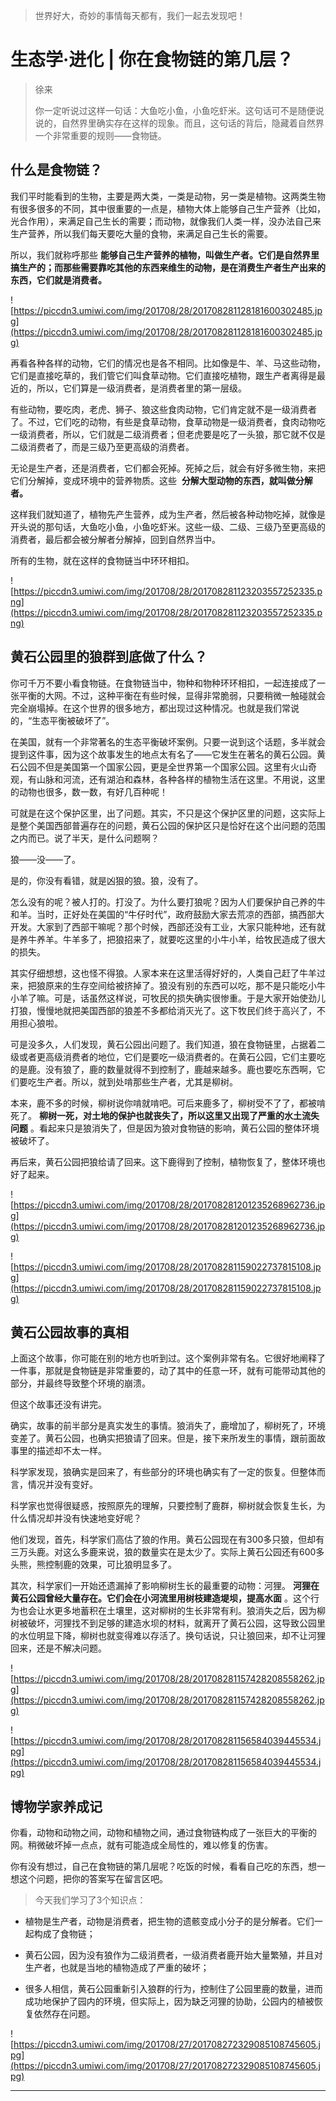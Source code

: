 > 世界好大，奇妙的事情每天都有，我们一起去发现吧！

# 生态学·进化 | 你在食物链的第几层？

> 徐来
> 
> 你一定听说过这样一句话：大鱼吃小鱼，小鱼吃虾米。这句话可不是随便说说的，自然界里确实存在这样的现象。而且，这句话的背后，隐藏着自然界一个非常重要的规则——食物链。

## 什么是食物链？

我们平时能看到的生物，主要是两大类，一类是动物，另一类是植物。这两类生物有很多很多的不同，其中很重要的一点是，植物大体上能够自己生产营养（比如，光合作用），来满足自己生长的需要；而动物，就像我们人类一样，没办法自己来生产营养，所以我们每天要吃大量的食物，来满足自己生长的需要。

所以，我们就称呼那些 **能够自己生产营养的植物，叫做生产者。它们是自然界里搞生产的；而那些需要靠吃其他的东西来维生的动物，是在消费生产者生产出来的东西，它们就是消费者。**

![https://piccdn3.umiwi.com/img/201708/28/201708281128181600302485.jpg](https://piccdn3.umiwi.com/img/201708/28/201708281128181600302485.jpg)

再看各种各样的动物，它们的情况也是各不相同。比如像是牛、羊、马这些动物，它们是直接吃草的，我们管它们叫食草动物。它们直接吃植物，跟生产者离得是最近的，所以，它们算是一级消费者，是消费者里的第一层级。

有些动物，要吃肉，老虎、狮子、狼这些食肉动物，它们肯定就不是一级消费者了。不过，它们吃的动物，有些是食草动物，食草动物是一级消费者，食肉动物吃一级消费者，所以，它们就是二级消费者；但老虎要是吃了一头狼，那它就不仅是二级消费者了，而是三级乃至更高级的消费者。

无论是生产者，还是消费者，它们都会死掉。死掉之后，就会有好多微生物，来把它们分解掉，变成环境中的营养物质。这些  **分解大型动物的东西，就叫做分解者。**

这样我们就知道了，植物先产生营养，成为生产者，然后被各种动物吃掉，就像是开头说的那句话，大鱼吃小鱼，小鱼吃虾米。这些一级、二级、三级乃至更高级的消费者，最后都会被分解者分解掉，回到自然界当中。

所有的生物，就在这样的食物链当中环环相扣。

![https://piccdn3.umiwi.com/img/201708/28/201708281123203557252335.png](https://piccdn3.umiwi.com/img/201708/28/201708281123203557252335.png)

## 黄石公园里的狼群到底做了什么？

你可千万不要小看食物链。在食物链当中，物种和物种环环相扣，一起连接成了一张平衡的大网。不过，这种平衡在有些时候，显得非常脆弱，只要稍微一触碰就会完全崩塌掉。在这个世界的很多地方，都出现过这种情况。也就是我们常说的，“生态平衡被破坏了”。

在美国，就有一个非常著名的生态平衡破坏案例。只要一说到这个话题，多半就会提到这件事，因为这个故事发生的地点太有名了——它发生在著名的黄石公园。黄石公园不但是美国第一个国家公园，更是全世界第一个国家公园。这里有火山奇观，有山脉和河流，还有湖泊和森林，各种各样的植物生活在这里。不用说，这里的动物也很多，数一数，有好几百种呢！

可就是在这个保护区里，出了问题。其实，不只是这个保护区里的问题，这实际上是整个美国西部普遍存在的问题，黄石公园的保护区只是恰好在这个出问题的范围之内而已。说了半天，是什么问题啊？

狼——没——了。

是的，你没有看错，就是凶狠的狼。狼，没有了。

怎么没有的呢？被人打的。打没了。为什么要打狼呢？因为人们要保护自己养的牛和羊。当时，正好处在美国的“牛仔时代”，政府鼓励大家去荒凉的西部，搞西部大开发。大家到了西部干嘛呢？那个时候，西部还没有工业，大家只能种地，还有就是养牛养羊。牛羊多了，把狼招来了，就要吃这里的小牛小羊，给牧民造成了很大的损失。

其实仔细想想，这也怪不得狼。人家本来在这里活得好好的，人类自己赶了牛羊过来，把狼原来的生存空间给被挤掉了。狼没有别的东西可以吃，那不是只能吃小牛小羊了嘛。可是，话虽然这样说，可牧民的损失确实很惨重。于是大家开始使劲儿打狼，慢慢地就把美国西部的狼差不多都给消灭光了。这下牧民们终于高兴了，不用担心狼啦。

可是没多久，人们发现，黄石公园出问题了。我们知道，狼在食物链里，占据着二级或者更高级消费者的地位，它们是要吃一级消费者的。在黄石公园，它们主要吃的是鹿。没有狼了，鹿的数量就得不到控制了，鹿越来越多。鹿也要吃东西啊，它们要吃生产者。所以，就到处啃那些生产者，尤其是柳树。

本来，鹿不多的时候，柳树说你啃就啃吧。可后来鹿多了，柳树受不了了，都被啃死了。 **柳树一死，对土地的保护也就丧失了，所以这里又出现了严重的水土流失问题** 。看起来只是狼消失了，但是因为狼对食物链的影响，黄石公园的整体环境被破坏了。

再后来，黄石公园把狼给请了回来。这下鹿得到了控制，植物恢复了，整体环境也好了起来。

![https://piccdn3.umiwi.com/img/201708/28/201708281201235268962736.jpg](https://piccdn3.umiwi.com/img/201708/28/201708281201235268962736.jpg)

![https://piccdn3.umiwi.com/img/201708/28/201708281159022737815108.jpg](https://piccdn3.umiwi.com/img/201708/28/201708281159022737815108.jpg)

## 黄石公园故事的真相

上面这个故事，你可能在别的地方也听到过。这个案例非常有名。它很好地阐释了一件事，那就是食物链是非常重要的，动了其中的任意一环，就有可能带动其他的部分，并最终导致整个环境的崩溃。

但这个故事还没有讲完。

确实，故事的前半部分是真实发生的事情。狼消失了，鹿增加了，柳树死了，环境变差了。黄石公园，也确实把狼请了回来。但是，接下来所发生的事情，跟前面故事里的描述却不太一样。

科学家发现，狼确实是回来了，有些部分的环境也确实有了一定的恢复。但整体而言，情况并没有变好。

科学家也觉得很疑惑，按照原先的理解，只要控制了鹿群，柳树就会恢复生长，为什么情况却并没有快速地变好呢？

他们发现，首先，科学家们高估了狼的作用。黄石公园现在有300多只狼，但却有三万头鹿。对这么多鹿来说，狼的数量实在是太少了。实际上黄石公园还有600多头熊，熊控制鹿的效果，可比狼明显多了。

其次，科学家们一开始还遗漏掉了影响柳树生长的最重要的动物：河狸。 **河狸在黄石公园曾经大量存在。它们会在小河流里用树枝建造堤坝，提高水面** 。这个行为也会让水更多地蓄积在土壤里，这对柳树的生长非常有利。狼消失之后，因为柳树被破坏，河狸找不到足够的建造水坝的材料，就离开了黄石公园，这导致公园里的水位明显下降，柳树也就变得难以存活了。换句话说，只让狼回来，却不让河狸回来，还是不解决问题。

![https://piccdn3.umiwi.com/img/201708/28/201708281157428208558262.jpg](https://piccdn3.umiwi.com/img/201708/28/201708281157428208558262.jpg)

![https://piccdn3.umiwi.com/img/201708/28/201708281156584039445534.jpg](https://piccdn3.umiwi.com/img/201708/28/201708281156584039445534.jpg)

## 博物学家养成记

你看，动物和动物之间，动物和植物之间，通过食物链构成了一张巨大的平衡的网。稍微破坏掉一点点，就有可能造成全局性的，难以修复的伤害。

你有没有想过，自己在食物链的第几层呢？吃饭的时候，看看自己吃的东西，想一想这个问题，把你的答案写在留言区吧。

> 今天我们学习了3个知识点：

* 植物是生产者，动物是消费者，把生物的遗骸变成小分子的是分解者。它们一起构成了食物链；

* 黄石公园，因为没有狼作为二级消费者，一级消费者鹿开始大量繁殖，并且对生产者，也就是当地的植物造成了严重的破坏；

* 很多人相信，黄石公园重新引入狼群的行为，控制住了公园里鹿的数量，进而成功地保护了园内的环境，但实际上，因为缺乏河狸的协助，公园内的植被恢复依然存在问题。    

![https://piccdn3.umiwi.com/img/201708/27/201708272329085108745605.jpg](https://piccdn3.umiwi.com/img/201708/27/201708272329085108745605.jpg)

---

